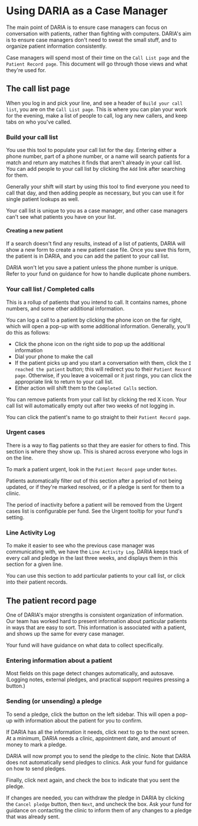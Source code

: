# Using DARIA as a Case Manager

The main point of DARIA is to ensure case managers can focus on conversation with patients, rather than fighting with computers. DARIA's aim is to ensure case managers don't need to sweat the small stuff, and to organize patient information consistently.

Case managers will spend most of their time on the `Call List page` and the `Patient Record page`. This document will go through those views and what they're used for.

## The call list page

When you log in and pick your line, and see a header of `Build your call list`, you are on the `Call List page`. This is where you can plan your work for the evening, make a list of people to call, log any new callers, and keep tabs on who you've called.

### Build your call list

You use this tool to populate your call list for the day. Entering either a phone number, part of a phone number, or a name will search patients for a match and return any matches it finds that aren't already in your call list. You can add people to your call list by clicking the `Add` link after searching for them.

Generally your shift will start by using this tool to find everyone you need to call that day, and then adding people as necessary, but you can use it for single patient lookups as well.

Your call list is unique to you as a case manager, and other case managers can't see what patients you have on your list.

#### Creating a new patient

If a search doesn't find any results, instead of a list of patients, DARIA will show a new form to create a new patient case file. Once you save this form, the patient is in DARIA, and you can add the patient to your call list.

DARIA won't let you save a patient unless the phone number is unique. Refer to your fund on guidance for how to handle duplicate phone numbers.

### Your call list / Completed calls

This is a rollup of patients that you intend to call. It contains names, phone numbers, and some other additional information.

You can log a call to a patient by clicking the phone icon on the far right, which will open a pop-up with some additional information. Generally, you'll do this as follows:

* Click the phone icon on the right side to pop up the additional information
* Dial your phone to make the call
* If the patient picks up and you start a conversation with them, click the `I reached the patient` button; this will redirect you to their `Patient Record page`. Otherwise, if you leave a voicemail or it just rings, you can click the appropriate link to return to your call list.
* Either action will shift them to the `Completed Calls` section.

You can remove patients from your call list by clicking the red X icon. Your call list will automatically empty out after two weeks of not logging in.

You can click the patient's name to go straight to their `Patient Record page`.

### Urgent cases

There is a way to flag patients so that they are easier for others to find. This section is where they show up. This is shared across everyone who logs in on the line.

To mark a patient urgent, look in the `Patient Record page` under `Notes`.

Patients automatically filter out of this section after a period of not being updated, or if they're marked resolved, or if a pledge is sent for them to a clinic.

The period of inactivity before a patient will be removed from the Urgent cases list is configurable per fund. See the Urgent tooltip for your fund's setting.

### Line Activity Log

To make it easier to see who the previous case manager was communicating with, we have the `Line Activity Log`. DARIA keeps track of every call and pledge in the last three weeks, and displays them in this section for a given line.

You can use this section to add particular patients to your call list, or click into their patient records.

## The patient record page

One of DARIA's major strengths is consistent organization of information. Our team has worked hard to present information about particular patients in ways that are easy to sort. This information is associated with a patient, and shows up the same for every case manager.

Your fund will have guidance on what data to collect specifically.

### Entering information about a patient

Most fields on this page detect changes automatically, and autosave. (Logging notes, external pledges, and practical support requires pressing a button.)

### Sending (or unsending) a pledge

To send a pledge, click the button on the left sidebar. This will open a pop-up with information about the patient for you to confirm.

If DARIA has all the information it needs, click next to go to the next screen. At a minimum, DARIA needs a clinic, appointment date, and amount of money to mark a pledge.

DARIA will now prompt you to send the pledge to the clinic. Note that DARIA does not automatically send pledges to clinics. Ask your fund for guidance on how to send pledges.

Finally, click next again, and check the box to indicate that you sent the pledge.

If changes are needed, you can withdraw the pledge in DARIA by clicking the `Cancel pledge` button, then `Next`, and uncheck the box. Ask your fund for guidance on contacting the clinic to inform them of any changes to a pledge that was already sent.
